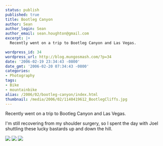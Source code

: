 ```yaml
---
status: publish
published: true
title: Bootleg Canyon
author: Sean
author_login: Sean
author_email: sean.houghton@gmail.com
excerpt: |+
  Recently went on a trip to Bootleg Canyon and Las Vegas.

wordpress_id: 34
wordpress_url: http://blog.mungosmash.com/?p=34
date: '2006-02-19 23:34:43 -0800'
date_gmt: '2006-02-20 07:34:43 -0800'
categories:
- Photography
tags:
- Bike
- mountainbike
alias: /2006/02/bootleg-canyon/index.html
thumbnail: /media/2006/02/1140419612_BootlegCliffs.jpg
---
```

Recently went on a trip to Bootleg Canyon and Las Vegas.

I'm still recovering from my shoulder surgery, so I spent the day with Joel shuttling these lucky bastards up and down the hill.

![]({{site.url_root}}/media/2006/02/1140419612_BootlegCliffs.jpg)
![]({{site.url_root}}/media/2006/02/1140420627_BootlegJumps.jpg)
![]({{site.url_root}}/media/2006/02/1140420846_BootlegSean.jpg)
